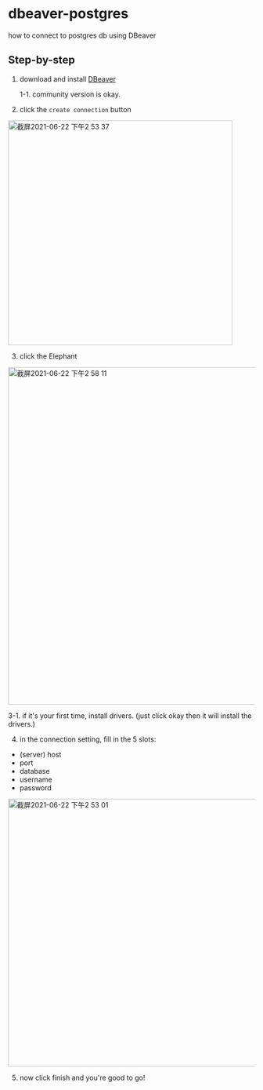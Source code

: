 # dbeaver-postgres
how to connect to postgres db using DBeaver

## Step-by-step
1. download and install [DBeaver](https://dbeaver.com/) 
 
    1-1. community version is okay.

2. click the `create connection` button 
<img width="458" alt="截屏2021-06-22 下午2 53 37" src="https://user-images.githubusercontent.com/21968222/122871200-a2b91f00-d369-11eb-9d30-6355f2474e28.png">

3. click the Elephant
<img width="688" alt="截屏2021-06-22 下午2 58 11" src="https://user-images.githubusercontent.com/21968222/122871641-473b6100-d36a-11eb-86da-df8975fd86cd.png">

3-1. if it's your first time, install drivers. (just click okay then it will install the drivers.)


4. in the connection setting, fill in the 5 slots:
- (server) host
- port
- database
- username
- password

<img width="546" alt="截屏2021-06-22 下午2 53 01" src="https://user-images.githubusercontent.com/21968222/122871125-8c12c800-d369-11eb-99f2-1dd428faf18a.png">

5. now click finish and you're good to go!
